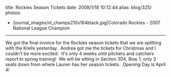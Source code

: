title: Rockies Season Tickets
date: 2008/1/18 10:12:44
alias: blog/325/
photos:
- /journal_images/nl_champs210x164black.jpg|Colorado Rockies - 2007 National League Champion
---
We got the final invoice for the Rockies season tickets that we are splitting with the Krells yesterday.  Andrea got me the tickets for Christmas and I couldn't be more excited.  It's only 4 weeks until pitchers and catchers report to spring training!  We will be sitting in Section 304, Row 1, only 3 seats down from where Lauren has her season tickets.  Opening Day is April 4!